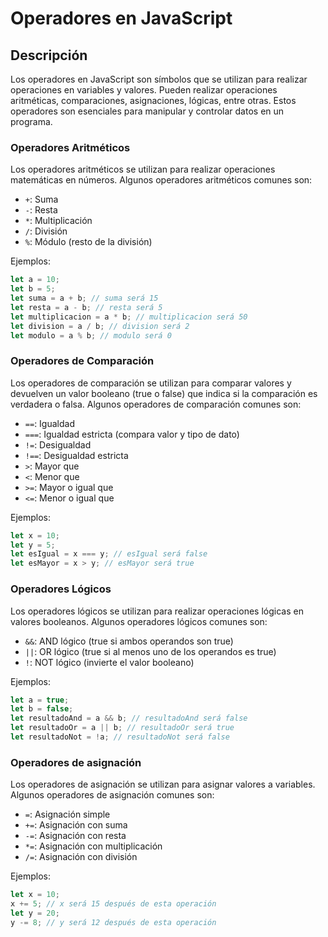 # Operadores en JavaScript

## Descripción

Los operadores en JavaScript son símbolos que se utilizan para realizar operaciones en variables y valores. Pueden realizar operaciones aritméticas, comparaciones, asignaciones, lógicas, entre otras. Estos operadores son esenciales para manipular y controlar datos en un programa.

### Operadores Aritméticos

Los operadores aritméticos se utilizan para realizar operaciones matemáticas en números. Algunos operadores aritméticos comunes son:

- `+`: Suma
- `-`: Resta
- `*`: Multiplicación
- `/`: División
- `%`: Módulo (resto de la división)

Ejemplos:

```javascript
let a = 10;
let b = 5;
let suma = a + b; // suma será 15
let resta = a - b; // resta será 5
let multiplicacion = a * b; // multiplicacion será 50
let division = a / b; // division será 2
let modulo = a % b; // modulo será 0
```

### Operadores de Comparación

Los operadores de comparación se utilizan para comparar valores y devuelven un valor booleano (true o false) que indica si la comparación es verdadera o falsa. Algunos operadores de comparación comunes son:

- `==`: Igualdad
- `===`: Igualdad estricta (compara valor y tipo de dato)
- `!=`: Desigualdad
- `!==`: Desigualdad estricta
- `>`: Mayor que
- `<`: Menor que
- `>=`: Mayor o igual que
- `<=`: Menor o igual que

Ejemplos:

```javascript
let x = 10;
let y = 5;
let esIgual = x === y; // esIgual será false
let esMayor = x > y; // esMayor será true
```

### Operadores Lógicos

Los operadores lógicos se utilizan para realizar operaciones lógicas en valores booleanos. Algunos operadores lógicos comunes son:

- `&&`: AND lógico (true si ambos operandos son true)
- `||`: OR lógico (true si al menos uno de los operandos es true)
- `!`: NOT lógico (invierte el valor booleano)

Ejemplos:

```javascript
let a = true;
let b = false;
let resultadoAnd = a && b; // resultadoAnd será false
let resultadoOr = a || b; // resultadoOr será true
let resultadoNot = !a; // resultadoNot será false
```

### Operadores de asignación

Los operadores de asignación se utilizan para asignar valores a variables. Algunos operadores de asignación comunes son:

- `=`: Asignación simple
- `+=`: Asignación con suma
- `-=`: Asignación con resta
- `*=`: Asignación con multiplicación
- `/=`: Asignación con división

Ejemplos:

```javascript
let x = 10;
x += 5; // x será 15 después de esta operación
let y = 20;
y -= 8; // y será 12 después de esta operación
```
